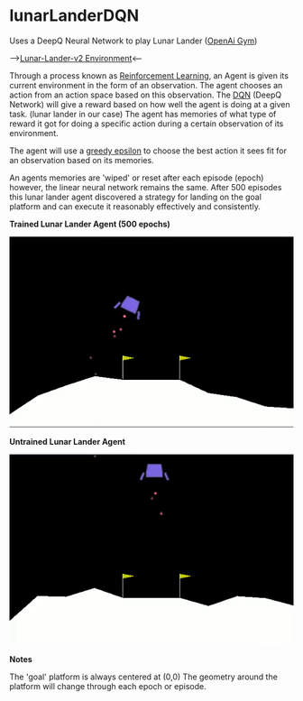 # lunarLanderDQN
Uses a DeepQ Neural Network to play Lunar Lander ([OpenAi Gym](https://gym.openai.com/))

-->[Lunar-Lander-v2 Environment](https://gym.openai.com/envs/LunarLander-v2/)<--

Through a process known as [Reinforcement Learning](https://en.wikipedia.org/wiki/Reinforcement_learning), an Agent is given its current environment in the form of an 
observation. The agent chooses an action from an action space based on this observation. The [DQN](https://en.wikipedia.org/wiki/Q-learning) (DeepQ Network) will 
give a reward based on how well the agent is doing at a given task. (lunar lander in our case)
The agent has memories of what type of reward it got for doing a specific action during a certain observation of its environment.

The agent will use a [greedy epsilon](https://medium.com/analytics-vidhya/the-epsilon-greedy-algorithm-for-reinforcement-learning-5fe6f96dc870) to choose the best action it sees fit for an observation based on its memories.

An agents memories are 'wiped' or reset after each episode (epoch) however, the linear neural network remains the same. After 500 episodes 
this lunar lander agent discovered a strategy for landing on the goal platform and can execute it reasonably effectively and consistently.

**Trained Lunar Lander Agent (500 epochs)**  

![](visuals/trainedGIF1.gif)

**Untrained Lunar Lander Agent**  

![](visuals/untrainedGIF1.gif)

**Notes**  

The 'goal' platform is always centered at (0,0)
The geometry around the platform will change through each epoch or episode.
